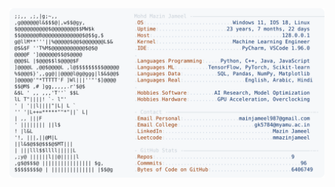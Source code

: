 <picture>
  <source srcset="https://raw.githubusercontent.com/mmazinjameel/mmazinjameel/main/dark_mode.svg?v=1751055114" media="(prefers-color-scheme: dark)">
  <img src="https://raw.githubusercontent.com/mmazinjameel/mmazinjameel/main/light_mode.svg?v=1751055114">
</picture>
